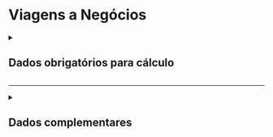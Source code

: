 # Viagens a Negócios

<details>
  <summary><strong><h2>Dados obrigatórios para cálculo</strong></summary>

### Viagens em Aeronaves

#### Calculo de emissões por viagem a negócios em aeronaves de acordo aeroportos de origem e destino realizadas no ano

Campo no Supabase|Valores GHG|
|---|---|
`categoria_de_emissoes`|_VIAGENS A NEGÓCIOS - AEROPORTO - DISTANCIA_
`cnpj_usuario`|CNPJ da empresa|
`dist_percorrida`|Tipo de Viagem Aérea _(km)_|
`consumo_mensal`|Quilometragem do Passageiro _(km)_|

#### Calculo de emissões por viagem a negócios em aeronaves de acordo com quilômetros percorridos no ano

Campo no Supabase|Valores GHG|
|---|---|
`categoria_de_emissoes`|_VIAGENS A NEGÓCIOS - AEROPORTO_
[id_aeroporto_saida](https://github.com/ZNIT-Tech/documentation/blob/main/Aeroportos.md)|Partida|
[id_aeroporto_chegada](https://github.com/ZNIT-Tech/documentation/blob/main/Aeroportos.md)|Chegada|

### Transporte Público
Campo no Supabase|Valores GHG|
|---|---|
`categoria_de_emissoes`|_VIAGENS A NEGOCIOS_
`date`|Data da referência
[tipo_veiculo_frota](https://github.com/ZNIT-Tech/documentation/blob/main/Transportes%20Publicos.md)|Tipo de transporte público|
`nro_passageiros`|Quantidade de Passageiros|
`dist_percorrida`|Distância Percorrida _(km)_|

### Viagens em automóveis

#### Cálculo de emissões de viagens a negócios realizadas em automóveis, por tipo e ano de fabricação da frota de veículos

Campo no Supabase|Valores GHG|
|---|---|
`categoria_de_emissoes`|_VIAGENS A NEGÓCIOS - AUTOMÓVEIS 1_
`date`|Data da referência _(yyyy-mm-dd hh:mm:ss)_|
[tipo_veiculo_frota](https://github.com/ZNIT-Tech/documentation/blob/main/Veiculos%20da%20Frota.md)|Tipo da frota de veículos|
`ano_frota`|Ano da frota|
`consumo_anual`|Consumo anual de combustível _(litros)_|
`consumo_mensal`|Consumo mensal de combustível _(litros)_|

<sub><em>Obs.: Inserir apenas consumo mensal ou consumo anual</em></sub>

---
#### Cálculo de emissões de viagens a negócios realizadas em automóveis por tipo de combustível no ano

Campo no Supabase|Valores GHG
|---|---|
`categoria_de_emissoes`|_VIAGENS A NEGÓCIOS - AUTOMÓVEIS 2_
`date`|Data da referência _(yyyy-mm-dd hh:mm:ss)_|
[combustivel](https://github.com/ZNIT-Tech/documentation/blob/main/Combustiveis.md)|Tipo de combustível|
`consumo_anual`|Consumo anual|
`consumo_mensal`|Consumo referente ao mês de date|

<sub><em>Obs.: Inserir apenas consumo mensal ou consumo anual</em></sub>

---
#### Cálculo de emissões de viagens a negócios realizadas em automóveis por distância percorrida no ano

Campo no Supabase|Valores GHG|
|---|---|
`categoria_de_emissoes`|_VIAGENS A NEGÓCIOS - AUTOMÓVEIS 3_
`date`|Data da referência _(yyyy-mm-dd hh:mm:ss)_|
[tipo_veiculo_frota](https://github.com/ZNIT-Tech/documentation/blob/main/Veiculos%20da%20Frota.md)|Tipo da frota de veículos|
`ano_frota`|Ano da frota|
`ano_do_veculo`|Ano do veículo|
`consumo_anual`|Distância percorrida / ano (km)|
`consumo_mensal`|Distância percorrida / mês referente a date _(km)_|

<sub><em>Obs.: Inserir apenas consumo mensal ou consumo anual. Quant só é usado quando consumo_mensal e consumo_anual não forem preenchidos. Ano_do_veculo só utiliza quando ano_frota não for preenchido</em></sub>


</details>

---

<details>
  <summary><h2><strong>Dados complementares</strong></summary>

|Campo no Supabase|Valor|
|---|---|
|`cnpj_fornecedor`|CNPJ Fornecedor|
|`nome_fornecedor`|Nome Fornecedor|
`numero_do_documento`|Chave da NFe|
`natureza_da_operao`|Natureza da operação|
`cdigo_do_produto`|Codigo produto|
`ncm`|NCM|
`un`|Unidade de medida|
`quant`|Quantidade|
`peso_nf`|Peso|
`endereco_do_experdidor`|Endereço do remetente|
`endereco_do_destinatrio`|Endereço do destinatário|


</details>
